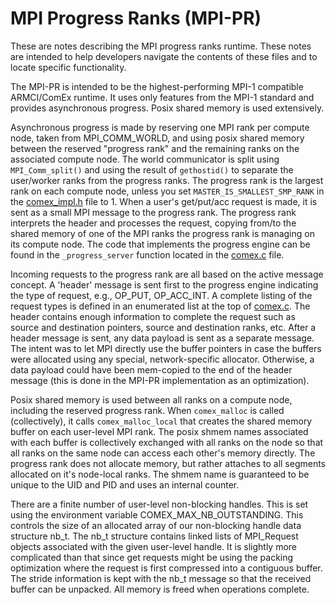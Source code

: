 # MPI Progress Ranks (MPI-PR)

These are notes describing the MPI progress ranks runtime. These notes are intended to help developers navigate the contents of these files and to locate specific functionality.

The MPI-PR is intended to be the highest-performing MPI-1 compatible ARMCI/ComEx runtime.  It uses only features from the MPI-1 standard and provides asynchronous progress.  Posix shared memory is used extensively.

Asynchronous progress is made by reserving one MPI rank per compute node, taken
from MPI_COMM_WORLD, and using posix shared memory between the reserved
"progress rank" and the remaining ranks on the associated compute node.  The
world communicator is split using `MPI_Comm_split()` and using the result of
`gethostid()` to separate the user/worker ranks from the progress ranks.  The
progress rank is the largest rank on each compute node, unless you set
`MASTER_IS_SMALLEST_SMP_RANK` in the [comex_impl.h](comex_impl.h) file to 1.
When a user's get/put/acc request is made, it is sent as a small MPI message to
the progress rank.  The progress rank interprets the header and processes the
request, copying from/to the shared memory of one of the MPI ranks the progress
rank is managing on its compute node. The code that implements the progress
engine can be found in the `_progress_server` function located in the
[comex.c](comex.c) file.

Incoming requests to the progress rank are all based on the active message
concept. A 'header' message is sent first to the progress engine indicating the
type of request, e.g., OP_PUT, OP_ACC_INT. A complete listing of the request
types is defined in an enumerated list at the top of [comex.c](comex.c). The header contains enough information to complete the request such as source and destination pointers, source and destination ranks, etc. After a header message is sent, any data payload is sent as a separate message. The intent was to let MPI directly use the buffer pointers in case the buffers were allocated using any special, network-specific allocator. Otherwise, a data payload could have been mem-copied to the end of the header message (this is done in the MPI-PR implementation as an optimization).

Posix shared memory is used between all ranks on a compute node, including the reserved progress rank.  When `comex_malloc` is called (collectively), it calls `comex_malloc_local` that creates the shared memory buffer on each user-level MPI rank.  The posix shmem names associated with each buffer is collectively exchanged with all ranks on the node so that all ranks on the same node can access each other's memory directly.  The progress rank does not allocate memory, but rather attaches to all segments allocated on it's node-local ranks.  The shmem name is guaranteed to be unique to the UID and PID and uses an internal counter.

There are a finite number of user-level non-blocking handles. This is set using the environment variable COMEX_MAX_NB_OUTSTANDING. This controls the size of an allocated array of our non-blocking handle data structure nb_t. The nb_t structure contains linked lists of MPI_Request objects associated with the given user-level handle. It is slightly more complicated than that since get requests might be using the packing optimization where the request is first compressed into a contiguous buffer. The stride information is kept with the nb_t message so that the received buffer can be unpacked. All memory is freed when operations complete.
